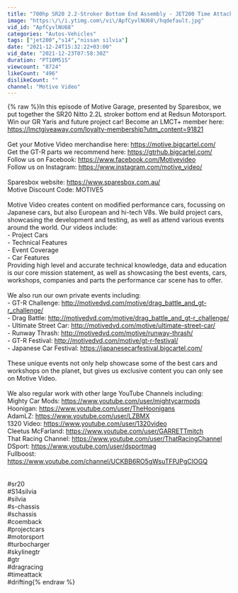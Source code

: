 ```yaml
---
title: "700hp SR20 2.2-Stroker Bottom End Assembly - JET200 Time Attack S14 Silvia"
image: "https:\/\/i.ytimg.com\/vi\/ApfCyvlNU68\/hqdefault.jpg"
vid_id: "ApfCyvlNU68"
categories: "Autos-Vehicles"
tags: ["jet200","s14","nissan silvia"]
date: "2021-12-24T15:32:22+03:00"
vid_date: "2021-12-23T07:58:30Z"
duration: "PT10M51S"
viewcount: "8724"
likeCount: "496"
dislikeCount: ""
channel: "Motive Video"
---
```

{% raw %}In this episode of Motive Garage, presented by Sparesbox, we put together the SR20 Nitto 2.2L stroker bottom end at Redsun Motorsport.<br />Win our GR Yaris and future project car! Become an LMCT+ member here: <a rel="nofollow" target="blank" href="https://lmctgiveaway.com/loyalty-membership?utm_content=91821">https://lmctgiveaway.com/loyalty-membership?utm_content=91821</a><br /><br />Get your Motive Video merchandise here: <a rel="nofollow" target="blank" href="https://motive.bigcartel.com/">https://motive.bigcartel.com/</a><br />Get the GT-R parts we recommend here: <a rel="nofollow" target="blank" href="https://gtrhub.bigcartel.com/">https://gtrhub.bigcartel.com/</a><br />Follow us on Facebook: <a rel="nofollow" target="blank" href="https://www.facebook.com/Motivevideo">https://www.facebook.com/Motivevideo</a><br />Follow us on Instagram: <a rel="nofollow" target="blank" href="https://www.instagram.com/motive_video/">https://www.instagram.com/motive_video/</a><br /><br />Sparesbox website: <a rel="nofollow" target="blank" href="https://www.sparesbox.com.au/">https://www.sparesbox.com.au/</a> <br />Motive Discount Code: MOTIVE5<br /><br />Motive Video creates content on modified performance cars, focussing on Japanese cars, but also European and hi-tech V8s. We build project cars, showcasing the development and testing, as well as attend various events around the world. Our videos include:<br />- Project Cars <br />- Technical Features<br />- Event Coverage<br />- Car Features<br />Providing high level and accurate technical knowledge, data and education is our core mission statement, as well as showcasing the best events, cars, workshops, companies and parts the performance car scene has to offer. <br /><br />We also run our own private events including:<br />- GT-R Challenge: <a rel="nofollow" target="blank" href="http://motivedvd.com/motive/drag_battle_and_gt-r_challenge/">http://motivedvd.com/motive/drag_battle_and_gt-r_challenge/</a><br />- Drag Battle: <a rel="nofollow" target="blank" href="http://motivedvd.com/motive/drag_battle_and_gt-r_challenge/">http://motivedvd.com/motive/drag_battle_and_gt-r_challenge/</a><br />- Ultimate Street Car: <a rel="nofollow" target="blank" href="http://motivedvd.com/motive/ultimate-street-car/">http://motivedvd.com/motive/ultimate-street-car/</a><br />- Runway Thrash: <a rel="nofollow" target="blank" href="http://motivedvd.com/motive/runway-thrash/">http://motivedvd.com/motive/runway-thrash/</a><br />- GT-R Festival: <a rel="nofollow" target="blank" href="http://motivedvd.com/motive/gt-r-festival/">http://motivedvd.com/motive/gt-r-festival/</a><br />- Japanese Car Festival: <a rel="nofollow" target="blank" href="https://japanesecarfestival.bigcartel.com/">https://japanesecarfestival.bigcartel.com/</a><br /><br />These unique events not only help showcase some of the best cars and workshops on the planet, but gives us exclusive content you can only see on Motive Video.<br /><br />We also regular work with other large YouTube Channels including:<br />Mighty Car Mods: <a rel="nofollow" target="blank" href="https://www.youtube.com/user/mightycarmods">https://www.youtube.com/user/mightycarmods</a><br />Hoonigan: <a rel="nofollow" target="blank" href="https://www.youtube.com/user/TheHoonigans">https://www.youtube.com/user/TheHoonigans</a><br />AdamLZ: <a rel="nofollow" target="blank" href="https://www.youtube.com/user/LZBMX">https://www.youtube.com/user/LZBMX</a><br />1320 Video: <a rel="nofollow" target="blank" href="https://www.youtube.com/user/1320video">https://www.youtube.com/user/1320video</a><br />Cleetus McFarland: <a rel="nofollow" target="blank" href="https://www.youtube.com/user/GARRETTmitch">https://www.youtube.com/user/GARRETTmitch</a><br />That Racing Channel: <a rel="nofollow" target="blank" href="https://www.youtube.com/user/ThatRacingChannel">https://www.youtube.com/user/ThatRacingChannel</a><br />DSport: <a rel="nofollow" target="blank" href="https://www.youtube.com/user/dsportmag">https://www.youtube.com/user/dsportmag</a><br />Fullboost: <a rel="nofollow" target="blank" href="https://www.youtube.com/channel/UCKBB6RO5gWsuTFPJPgCIOGQ">https://www.youtube.com/channel/UCKBB6RO5gWsuTFPJPgCIOGQ</a><br /><br /><br />#sr20<br />#S14silvia<br />#silvia<br />#s-chassis<br />#schassis<br />#coemback<br />#projectcars<br />#motorsport<br />#turbocharger<br />#skylinegtr<br />#gtr<br />#dragracing<br />#timeattack<br />#drifting{% endraw %}
